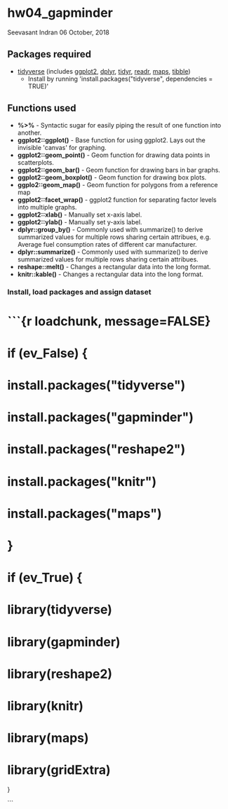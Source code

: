 hw04\_gapminder
================
Seevasant Indran
06 October, 2018

Packages required
-----------------

-   [tidyverse](http://tidyverse.tidyverse.org/) (includes [ggplot2](http://ggplot2.tidyverse.org/), [dplyr](http://dplyr.tidyverse.org/), [tidyr](http://tidyr.tidyverse.org/), [readr](http://readr.tidyverse.org/), [maps](https://cran.r-project.org/web/packages/maps/index.html), [tibble](http://tibble.tidyverse.org/))
    -   Install by running 'install.packages("tidyverse", dependencies = TRUE)'

Functions used
--------------

-   **%&gt;%** - Syntactic sugar for easily piping the result of one function into another.
-   **ggplot2::ggplot()** - Base function for using ggplot2. Lays out the invisible 'canvas' for graphing.
-   **ggplot2::geom\_point()** - Geom function for drawing data points in scatterplots.
-   **ggplot2::geom\_bar()** - Geom function for drawing bars in bar graphs.
-   **ggplot2::geom\_boxplot()** - Geom function for drawing box plots.
-   **ggplo2::geom\_map()** - Geom function for polygons from a reference map
-   **ggplot2::facet\_wrap()** - ggplot2 function for separating factor levels into multiple graphs.
-   **ggplot2::xlab()** - Manually set x-axis label.
-   **ggplot2::ylab()** - Manually set y-axis label.
-   **dplyr::group\_by()** - Commonly used with summarize() to derive summarized values for multiple rows sharing certain attribues, e.g. Average fuel consumption rates of different car manufacturer.
-   **dplyr::summarize()** - Commonly used with summarize() to derive summarized values for multiple rows sharing certain attribues.
-   **reshape::melt()** - Changes a rectangular data into the long format.
-   **knitr::kable()** - Changes a rectangular data into the long format.

### Install, load packages and assign dataset

\`\`\`{r loadchunk, message=FALSE}
==================================

if (ev\_False) {
================

install.packages("tidyverse")
=============================

install.packages("gapminder")
=============================

install.packages("reshape2")
============================

install.packages("knitr")
=========================

install.packages("maps")
========================

}
=

if (ev\_True) {
===============

library(tidyverse)
==================

library(gapminder)
==================

library(reshape2)
=================

library(knitr)
==============

library(maps)
=============

library(gridExtra)
==================

}

\`\`\`
